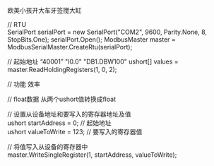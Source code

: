 欧美小孩开大车牙签搅大缸

 // RTU  
 SerialPort serialPort = new SerialPort("COM2", 9600, Parity.None, 8, StopBits.One);
 serialPort.Open();
 ModbusMaster master = ModbusSerialMaster.CreateRtu(serialPort);

 // 起始地址    “40001”      "I0.0"    "DB1.DBW100"
 ushort[] values = master.ReadHoldingRegisters(1, 0, 2);

 // 功能    效率

 // float数据   从两个ushort值转换成float


 // 设置从设备地址和要写入的寄存器地址及值  
 ushort startAddress = 0; // 起始地址  
 ushort valueToWrite = 123; // 要写入的寄存器值  

 // 将值写入从设备的寄存器中  
 master.WriteSingleRegister(1, startAddress, valueToWrite);
